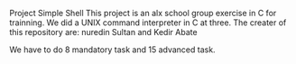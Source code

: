 Project Simple Shell
This project is an alx school group exercise in C for trainning.
 We did a UNIX command interpreter in C at three.
 The creater of this repository are:
 nuredin Sultan 
     and
Kedir Abate 

We have to do 8 mandatory task and 15 advanced task.
